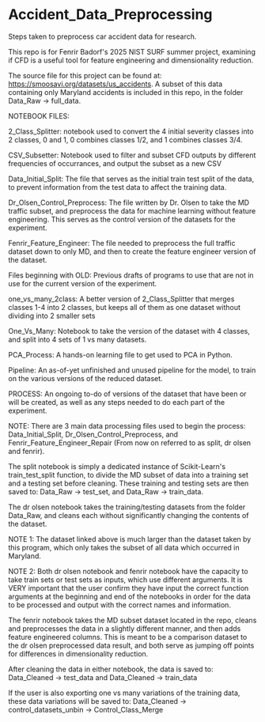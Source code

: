 # Accident_Data_Preprocessing
Steps taken to preprocess car accident data for research.

This repo is for Fenrir Badorf's 2025 NIST SURF summer project, examining if CFD is a useful tool for feature engineering and dimensionality reduction.

The source file for this project can be found at: https://smoosavi.org/datasets/us_accidents. A subset of this data containing only Maryland accidents is included in this repo, in the folder Data_Raw -> full_data.

NOTEBOOK FILES:

2_Class_Splitter: notebook used to convert the 4 initial severity classes into 2 classes, 0 and 1, 0 combines classes 1/2, and 1 combines classes 3/4.

CSV_Subsetter: Notebook used to filter and subset CFD outputs by different frequencies of occurrances, and output the subset as a new CSV

Data_Initial_Split: The file that serves as the initial train test split of the data, to prevent information from the test data to affect the training data.

Dr_Olsen_Control_Preprocess: The file written by Dr. Olsen to take the MD traffic subset, and preprocess the data for machine learning without feature engineering. This serves as the control version of the datasets for the experiment.

Fenrir_Feature_Engineer: The file needed to preprocess the full traffic dataset down to only MD, and then to create the feature engineer version of the dataset.

Files beginning with OLD: Previous drafts of programs to use that are not in use for the current version of the experiment.

one_vs_many_2class: A better version of 2_Class_Splitter that merges classes 1-4 into 2 classes, but keeps all of them as one dataset without dividing into 2 smaller sets

One_Vs_Many: Notebook to take the version of the dataset with 4 classes, and split into 4 sets of 1 vs many datasets.

PCA_Process: A hands-on learning file to get used to PCA in Python.

Pipeline: An as-of-yet unfinished and unused pipeline for the model, to train on the various versions of the reduced dataset.






PROCESS: An ongoing to-do of versions of the dataset that have been or will be created, as well as any steps needed to do each part of the experiment.


NOTE: There are 3 main data processing files used to begin the process: Data_Initial_Split, Dr_Olsen_Control_Preprocess, and Fenrir_Feature_Engineer_Repair (From now on referred to as split, dr olsen and fenrir).

The split notebook is simply a dedicated instance of Scikit-Learn's train_test_split function, to divide the MD subset of data into a training set and a testing set before cleaning. These training and testing sets are then saved to: Data_Raw -> test_set, and Data_Raw -> train_data.


The dr olsen notebook takes the training/testing datasets from the folder Data_Raw, and cleans each without significantly changing the contents of the dataset. 

NOTE 1: The dataset linked above is much larger than the dataset taken by this program, which only takes the subset of all data which occurred in Maryland.

NOTE 2: Both dr olsen notebook and fenrir notebook have the capacity to take train sets or test sets as inputs, which use different arguments. It is VERY important that the user confirm they have input the correct function arguments at the beginning and end of the notebooks in order for the data to be processed and output with the correct names and information.


The fenrir notebook takes the MD subset dataset located in the repo, cleans and preprocesses the data in a slightly different manner, and then adds feature engineered columns. This is meant to be a comparison dataset to the dr olsen preprocessed data result, and both serve as jumping off points for differences in dimensionality reduction. 

After cleaning the data in either notebook, the data is saved to:
Data_Cleaned -> test_data
and
Data_Cleaned -> train_data

If the user is also exporting one vs many variations of the training data, these data variations will be saved to: 
Data_Cleaned -> control_datasets_unbin -> Control_Class_Merge

